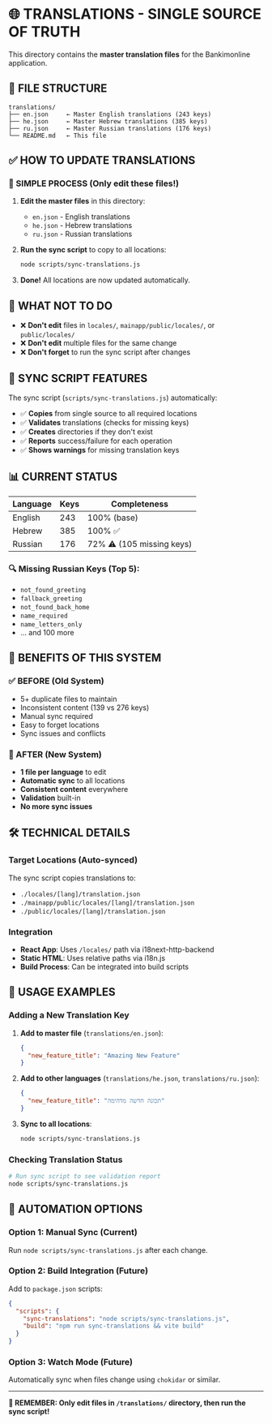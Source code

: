 # 🌐 TRANSLATIONS - SINGLE SOURCE OF TRUTH

This directory contains the **master translation files** for the Bankimonline application.

## 📁 FILE STRUCTURE

```
translations/
├── en.json     ← Master English translations (243 keys)
├── he.json     ← Master Hebrew translations (385 keys) 
├── ru.json     ← Master Russian translations (176 keys)
└── README.md   ← This file
```

## ✅ HOW TO UPDATE TRANSLATIONS

### 🎯 SIMPLE PROCESS (Only edit these files!)

1. **Edit the master files** in this directory:
   - `en.json` - English translations
   - `he.json` - Hebrew translations  
   - `ru.json` - Russian translations

2. **Run the sync script** to copy to all locations:
   ```bash
   node scripts/sync-translations.js
   ```

3. **Done!** All locations are now updated automatically.

## 🚫 WHAT NOT TO DO

- ❌ **Don't edit** files in `locales/`, `mainapp/public/locales/`, or `public/locales/`
- ❌ **Don't edit** multiple files for the same change
- ❌ **Don't forget** to run the sync script after changes

## 🔧 SYNC SCRIPT FEATURES

The sync script (`scripts/sync-translations.js`) automatically:

- ✅ **Copies** from single source to all required locations
- ✅ **Validates** translations (checks for missing keys)
- ✅ **Creates** directories if they don't exist
- ✅ **Reports** success/failure for each operation
- ✅ **Shows warnings** for missing translation keys

## 📊 CURRENT STATUS

| Language | Keys | Completeness |
|----------|------|--------------|
| English  | 243  | 100% (base) |
| Hebrew   | 385  | 100% ✅ |
| Russian  | 176  | 72% ⚠️ (105 missing keys) |

### 🔍 Missing Russian Keys (Top 5):
- `not_found_greeting`
- `fallback_greeting` 
- `not_found_back_home`
- `name_required`
- `name_letters_only`
- ... and 100 more

## 🚀 BENEFITS OF THIS SYSTEM

### ✅ BEFORE (Old System)
- 5+ duplicate files to maintain
- Inconsistent content (139 vs 276 keys)
- Manual sync required
- Easy to forget locations
- Sync issues and conflicts

### 🎉 AFTER (New System) 
- **1 file per language** to edit
- **Automatic sync** to all locations
- **Consistent content** everywhere
- **Validation** built-in
- **No more sync issues**

## 🛠️ TECHNICAL DETAILS

### Target Locations (Auto-synced)
The sync script copies translations to:
- `./locales/[lang]/translation.json`
- `./mainapp/public/locales/[lang]/translation.json`
- `./public/locales/[lang]/translation.json`

### Integration
- **React App**: Uses `/locales/` path via i18next-http-backend
- **Static HTML**: Uses relative paths via i18n.js
- **Build Process**: Can be integrated into build scripts

## 📝 USAGE EXAMPLES

### Adding a New Translation Key

1. **Add to master file** (`translations/en.json`):
   ```json
   {
     "new_feature_title": "Amazing New Feature"
   }
   ```

2. **Add to other languages** (`translations/he.json`, `translations/ru.json`):
   ```json
   {
     "new_feature_title": "תכונה חדשה מדהימה"
   }
   ```

3. **Sync to all locations**:
   ```bash
   node scripts/sync-translations.js
   ```

### Checking Translation Status
```bash
# Run sync script to see validation report
node scripts/sync-translations.js
```

## 🔄 AUTOMATION OPTIONS

### Option 1: Manual Sync (Current)
Run `node scripts/sync-translations.js` after each change.

### Option 2: Build Integration (Future)
Add to `package.json` scripts:
```json
{
  "scripts": {
    "sync-translations": "node scripts/sync-translations.js",
    "build": "npm run sync-translations && vite build"
  }
}
```

### Option 3: Watch Mode (Future)
Automatically sync when files change using `chokidar` or similar.

---

**🎯 REMEMBER: Only edit files in `/translations/` directory, then run the sync script!** 